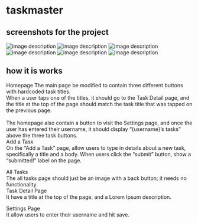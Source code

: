 # taskmaster
## screenshots for the project
![image description](screenshots/image2.png)
![image description](screenshots/image3.png)
![image description](screenshots/image4.png)
![image description](screenshots/image5.png)
![image description](screenshots/image6.png)
![image description](screenshots/image7.png)
## how it is works
Homepage
The main page  be modified to contain three different buttons with hardcoded task titles. <br />
When a user taps one of the titles, it should go to the Task Detail page, and the title at the top of the page should match the task title that was tapped on the previous page.<br />
<br />
The homepage also contain a button to visit the Settings page, and once the user has entered their username, it should display “{username}’s tasks” above the three task buttons.<br />
Add a Task<br />
On the “Add a Task” page, allow users to type in details about a new task, specifically a title and a body. When users click the “submit” button, show a “submitted!” label on the page.<br />

All Tasks<br />
The all tasks page should just be an image with a back button; it needs no functionality.<br />
Task Detail Page<br />
 It  have a title at the top of the page, and a Lorem Ipsum description.<br />

Settings Page<br />
 It  allow users to enter their username and hit save.<br />

